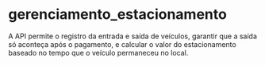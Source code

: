 # gerenciamento_estacionamento
A API permite o registro da entrada e saída de veículos, garantir que a saída só aconteça após o pagamento, e calcular o valor do estacionamento baseado no tempo que o veículo permaneceu no local.
